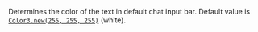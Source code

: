 Determines the color of the text in default chat input bar. Default value
is [`Color3.new(255, 255, 255)`](https://create.roblox.com/docs/reference/engine/datatypes/Color3) (white).